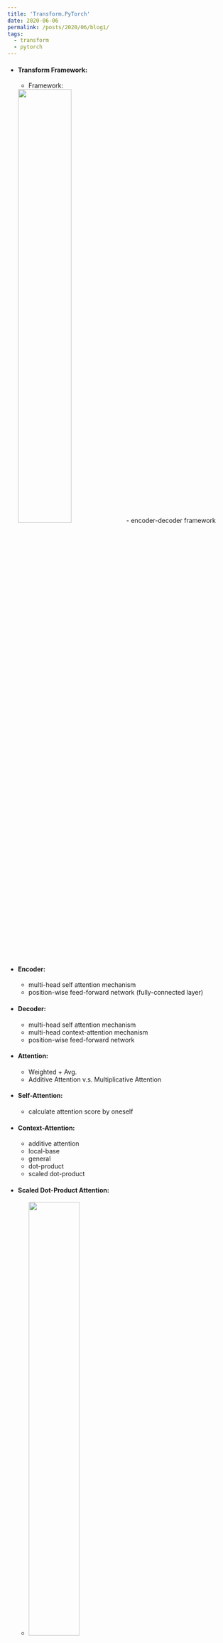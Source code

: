 ```yaml
---
title: 'Transform.PyTorch'
date: 2020-06-06
permalink: /posts/2020/06/blog1/
tags:
  - transform
  - pytorch
---
```


- #### Transform Framework:
  - Framework:
  <img src="https://pic3.zhimg.com/80/v2-ac2aa9d3e537464c6bf00b8562d6d7ca_720w.jpg" width="50%" div_align=center> 
  - encoder-decoder framework
- #### Encoder:
  - multi-head self attention mechanism
  - position-wise feed-forward network (fully-connected layer)
- #### Decoder:
  - multi-head self attention mechanism
  - multi-head context-attention mechanism
  - position-wise feed-forward network
- #### Attention:
  - Weighted + Avg.
  - Additive Attention v.s. Multiplicative Attention
- #### Self-Attention:
  - calculate attention score by oneself
- #### Context-Attention:
  - additive attention
  - local-base
  - general
  - dot-product
  - scaled dot-product
- #### Scaled Dot-Product Attention:
  - <img src="https://pic3.zhimg.com/80/v2-e2bc3a470b359e8bdce750843140897e_720w.jpg" width="50%" div_align=center> 
   ```python
    import torch
    import torch.nn as nn
    import torch.functional as F
    import numpy as np

    class ScaledDotProductAttention(nn.Module):
        """Scaled dot-product attention mechanism."""

        def __init__(self, attention_dropout=0.0):
            super(ScaledDotProductAttention, self).__init__()
            self.dropout = nn.Dropout(attention_dropout)
            self.softmax = nn.Softmax(dim=2)

        def forward(self, q, k, v, scale=None, attn_mask=None):
            """
            前向传播.
            Args:
                q: Queries张量，形状为[B, L_q, D_q]
                k: Keys张量，形状为[B, L_k, D_k]
                v: Values张量，形状为[B, L_v, D_v]，一般来说就是k
                scale: 缩放因子，一个浮点标量
                attn_mask: Masking张量，形状为[B, L_q, L_k]

            Returns:
                上下文张量和attention张量
            """
            attention = torch.bmm(q, k.transpose(1, 2))
            if scale:
                attention = attention * scale
            if attn_mask:
                # 给需要 mask 的地方设置一个负无穷
                attention = attention.masked_fill_(attn_mask, -np.inf)
        # 计算softmax
            attention = self.softmax(attention)
        # 添加dropout
            attention = self.dropout(attention)
        # 和V做点积
            context = torch.bmm(attention, v)
            return context, attention
        ```
- #### Multi-Head Attention:
 - <img src="https://pic4.zhimg.com/80/v2-b8b4befd9b96318047ffb3251421cbe3_720w.jpg" width="50%" div_align=center>
 ```python
 class MultiHeadAttention(nn.Module):

    def __init__(self, model_dim=512, num_heads=8, dropout=0.0):
        super(MultiHeadAttention, self).__init__()

        self.dim_per_head = model_dim // num_heads
        self.num_heads = num_heads
        self.linear_k = nn.Linear(model_dim, self.dim_per_head * num_heads)
        self.linear_v = nn.Linear(model_dim, self.dim_per_head * num_heads)
        self.linear_q = nn.Linear(model_dim, self.dim_per_head * num_heads)

        self.dot_product_attention = ScaledDotProductAttention(dropout)
        self.linear_final = nn.Linear(model_dim, model_dim)
        self.dropout = nn.Dropout(dropout)
	
        # multi-head attention之后需要做layer norm
        self.layer_norm = nn.LayerNorm(model_dim)

    def forward(self, key, value, query, attn_mask=None):
	# 残差连接
        residual = query
        dim_per_head = self.dim_per_head
        num_heads = self.num_heads
        batch_size = key.size(0)

        # linear projection
        key = self.linear_k(key)
        value = self.linear_v(value)
        query = self.linear_q(query)

        # split by heads
        key = key.view(batch_size * num_heads, -1, dim_per_head)
        value = value.view(batch_size * num_heads, -1, dim_per_head)
        query = query.view(batch_size * num_heads, -1, dim_per_head)

        if attn_mask:
            attn_mask = attn_mask.repeat(num_heads, 1, 1)

        # scaled dot product attention
        scale = (key.size(-1)) ** -0.5
        context, attention = self.dot_product_attention(
          query, key, value, scale, attn_mask)

        # concat heads
        context = context.view(batch_size, -1, dim_per_head * num_heads)

        # final linear projection
        output = self.linear_final(context)

        # dropout
        output = self.dropout(output)

        # add residual and norm layer
        output = self.layer_norm(residual + output)

        return output, attention
 ```
 - #### Mask:
    - Padding Mask:
    Because of the different length of different input sequences, we need to make zero-padding for those sequences which are short. Such zeros are meaningless for the attention mechanism.
    ```python
    def padding_mask(seq_k, seq_q):
        # seq_k 和 seq_q 的形状都是 [B,L]
        len_q = seq_q.size(1)
        # `PAD` is 0
        pad_mask = seq_k.eq(0)
        pad_mask = pad_mask.unsqueeze(1).expand(-1, len_q, -1)  # shape [B, L_q, L_k]
        return pad_mask
    ```
    - Sequence Mask:
    ```python
    def sequence_mask(seq):
        batch_size, seq_len = seq.size()
        mask = torch.triu(torch.ones((seq_len, seq_len), dtype=torch.uint8),
                        diagonal=1)
        mask = mask.unsqueeze(0).expand(batch_size, -1, -1)  # [B, L, L]
        return mask
    ```

